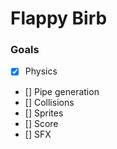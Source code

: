 # Flappy Birb

### Goals
- [x] Physics
- [] Pipe generation
- [] Collisions
- [] Sprites
- [] Score
- [] SFX
